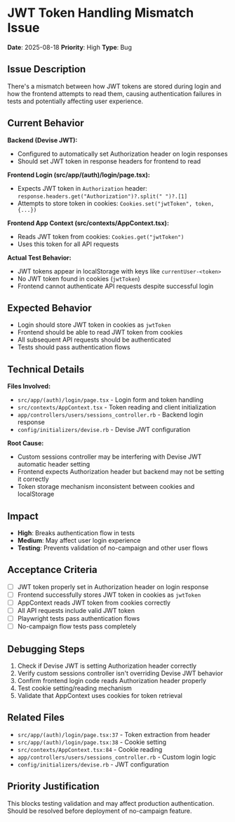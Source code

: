# JWT Token Handling Mismatch Issue

**Date**: 2025-08-18
**Priority**: High
**Type**: Bug

## Issue Description

There's a mismatch between how JWT tokens are stored during login and how the frontend attempts to read them, causing authentication failures in tests and potentially affecting user experience.

## Current Behavior

**Backend (Devise JWT):**
- Configured to automatically set Authorization header on login responses
- Should set JWT token in response headers for frontend to read

**Frontend Login (src/app/(auth)/login/page.tsx):**
- Expects JWT token in `Authorization` header: `response.headers.get("Authorization")?.split(" ")?.[1]`
- Attempts to store token in cookies: `Cookies.set("jwtToken", token, {...})`

**Frontend App Context (src/contexts/AppContext.tsx):**
- Reads JWT token from cookies: `Cookies.get("jwtToken")`
- Uses this token for all API requests

**Actual Test Behavior:**
- JWT tokens appear in localStorage with keys like `currentUser-<token>`
- No JWT token found in cookies (`jwtToken`)
- Frontend cannot authenticate API requests despite successful login

## Expected Behavior

- Login should store JWT token in cookies as `jwtToken`
- Frontend should be able to read JWT token from cookies
- All subsequent API requests should be authenticated
- Tests should pass authentication flows

## Technical Details

**Files Involved:**
- `src/app/(auth)/login/page.tsx` - Login form and token handling
- `src/contexts/AppContext.tsx` - Token reading and client initialization
- `app/controllers/users/sessions_controller.rb` - Backend login response
- `config/initializers/devise.rb` - Devise JWT configuration

**Root Cause:**
- Custom sessions controller may be interfering with Devise JWT automatic header setting
- Frontend expects Authorization header but backend may not be setting it correctly
- Token storage mechanism inconsistent between cookies and localStorage

## Impact

- **High**: Breaks authentication flow in tests
- **Medium**: May affect user login experience
- **Testing**: Prevents validation of no-campaign and other user flows

## Acceptance Criteria

- [ ] JWT token properly set in Authorization header on login response
- [ ] Frontend successfully stores JWT token in cookies as `jwtToken`
- [ ] AppContext reads JWT token from cookies correctly
- [ ] All API requests include valid JWT token
- [ ] Playwright tests pass authentication flows
- [ ] No-campaign flow tests pass completely

## Debugging Steps

1. Check if Devise JWT is setting Authorization header correctly
2. Verify custom sessions controller isn't overriding Devise JWT behavior
3. Confirm frontend login code reads Authorization header properly
4. Test cookie setting/reading mechanism
5. Validate that AppContext uses cookies for token retrieval

## Related Files

- `src/app/(auth)/login/page.tsx:37` - Token extraction from header
- `src/app/(auth)/login/page.tsx:38` - Cookie setting
- `src/contexts/AppContext.tsx:84` - Cookie reading
- `app/controllers/users/sessions_controller.rb` - Custom login logic
- `config/initializers/devise.rb` - JWT configuration

## Priority Justification

This blocks testing validation and may affect production authentication. Should be resolved before deployment of no-campaign feature.